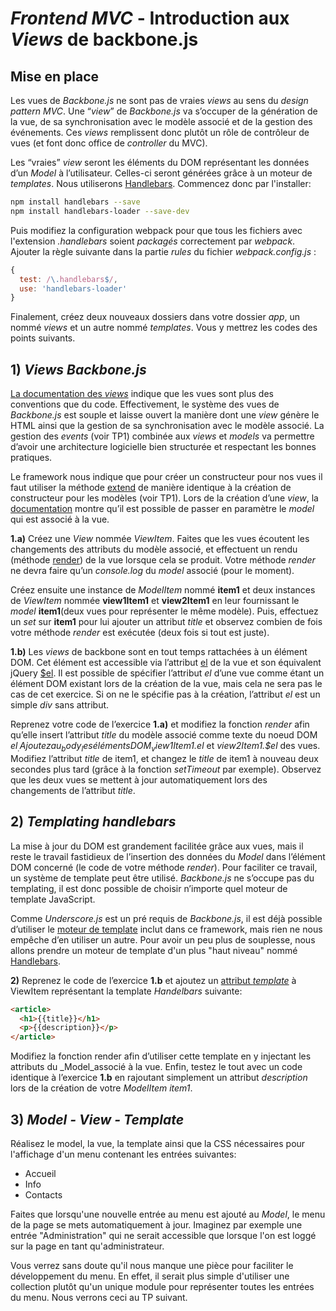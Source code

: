 # *Frontend MVC* - Introduction aux  *Views*   de backbone.js

## Mise en place
 Les vues de  _Backbone.js_  ne sont pas de vraies  _views_  au sens du  _design pattern MVC_. Une “_view_” de  _Backbone.js_  va s’occuper de la génération de la vue, de sa synchronisation avec le modèle associé et de la gestion des événements. Ces  _views_  remplissent donc plutôt un rôle de contrôleur  de vues (et font donc office de *controller* du MVC).  
 
 Les “vraies”  _view_  seront les éléments du DOM représentant les données d’un  _Model_  à l’utilisateur. Celles-ci seront générées grâce à un moteur de *templates*. Nous utiliserons [Handlebars](https://handlebarsjs.com/). Commencez donc par l'installer: 
 ```bash
 npm install handlebars --save
 npm install handlebars-loader --save-dev
```

Puis modifiez la configuration webpack pour que tous les fichiers  avec l'extension *.handlebars* soient *packagés* correctement par *webpack*. Ajouter la règle suivante dans la partie *rules* du fichier *webpack.config.js* :

```js
{
  test: /\.handlebars$/,
  use: 'handlebars-loader'
}
``` 
Finalement, créez deux nouveaux dossiers dans votre dossier *app*, un nommé *views* et un autre nommé *templates*.  Vous y mettrez les codes des points suivants.

## 1)  _Views Backbone.js_

[La documentation des  _views_](http://backbonejs.org/#View)  indique que les vues sont plus des conventions que du code. Effectivement, le système des vues de  _Backbone.js_  est souple et laisse ouvert la manière dont une  _view_  génère le HTML ainsi que la gestion de sa synchronisation avec le modèle associé. La gestion des  _events_  (voir TP1) combinée aux  _views_  et  _models_  va permettre d’avoir une architecture logicielle bien structurée et respectant les bonnes pratiques.

Le framework nous indique que pour créer un constructeur pour nos vues il faut utiliser la méthode  [extend](http://backbonejs.org/#View-extend)  de manière identique à la création de constructeur pour les modèles (voir TP1). Lors de la création d’une  _view_, la  [documentation](http://backbonejs.org/#View-constructor)  montre qu’il est possible de passer en paramètre le  _model_  qui est associé à la vue.

**1.a)**  Créez une  _View_  nommée  _ViewItem_. Faites que les vues écoutent les changements des attributs du modèle associé, et effectuent un rendu (méthode  [render](http://backbonejs.org/#View-render)) de la vue lorsque cela se produit. Votre méthode  _render_  ne devra faire qu’un  _console.log_  du  _model_ associé (pour le moment).

Créez ensuite une instance de  _ModelItem_  nommé  **item1**  et deux instances de  _ViewItem_  nommée **view1Item1** et **view2Item1** en leur fournissant le  _model_  **item1**(deux vues pour représenter le même modèle). Puis, effectuez un  _set_  sur **item1** pour lui ajouter un attribut  _title_  et observez combien de fois votre méthode  _render_  est exécutée (deux fois si tout est juste).

**1.b)**  Les  _views_  de backbone sont en tout temps rattachées à un élément DOM. Cet élément est accessible via l’attribut  [el](http://backbonejs.org/#View-el)  de la vue et son équivalent jQuery  [$el](http://backbonejs.org/#View-%24el). Il est possible de spécifier l’attribut  _el_  d’une vue comme étant un élément DOM existant lors de la création de la vue, mais cela ne sera pas le cas de cet exercice. Si on ne le spécifie pas à la création, l’attribut  _el_  est un simple _div_ sans attribut.

Reprenez votre code de l’exercice  **1.a)**  et modifiez la fonction  _render_  afin qu’elle insert l’attribut  _title_  du modèle associé comme texte du noeud DOM  _$el_. Ajoutez au  _body_  les éléments DOM  _view1Item1.$el_  et  _view2Item1.$el_  des vues. Modifiez l’attribut  _title_  de item1, et changez le  _title_  de item1 à nouveau deux secondes plus tard (grâce à la fonction *setTimeout* par exemple). Observez que les deux vues se mettent à jour automatiquement lors des changements de l’attribut  _title_.

## 2)  _Templating handlebars_

La mise à jour du DOM est grandement facilitée grâce aux vues, mais il reste le travail fastidieux de l’insertion des données du  _Model_  dans l’élément DOM concerné (le code de votre méthode  _render_). Pour faciliter ce travail, un système de template peut être utilisé.  _Backbone.js_  ne s’occupe pas du templating, il est donc possible de choisir n’importe quel moteur de template JavaScript.

Comme  _Underscore.js_  est un pré requis de  _Backbone.js_, il est déjà possible d’utiliser le  [moteur de template](http://underscorejs.org/#template)  inclut dans ce framework, mais rien ne nous empêche d’en utiliser un autre. Pour avoir un peu plus de souplesse, nous allons prendre un moteur de template d'un plus "haut niveau" nommé  [Handlebars](http://handlebarsjs.com/). 

**2)**  Reprenez le code de l’exercice  **1.b**  et ajoutez un  [attribut  _template_](http://backbonejs.org/#View-template)  à ViewItem représentant la template  _Handelbars_  suivante:

```html
<article>
  <h1>{{title}}</h1>
  <p>{{description}}</p>
</article>
```

Modifiez la fonction render afin d’utiliser cette template en y injectant les attributs du  _Model_associé à la vue. Enfin, testez le tout avec un code identique à l’exercice  **1.b**  en rajoutant simplement un attribut  _description_  lors de la création de votre  _ModelItem item1_.


## 3)  _Model - View - Template_

Réalisez le model, la vue, la template ainsi que la CSS nécessaires pour l'affichage d'un menu contenant les entrées suivantes:

-   Accueil
-   Info
-   Contacts

Faites que lorsqu'une nouvelle entrée au menu est ajouté au  _Model_, le menu de la page se mets automatiquement à jour. Imaginez par exemple une entrée "Administration" qui ne serait accessible que lorsque l'on est loggé sur la page en tant qu'administrateur.

Vous verrez sans doute qu'il nous manque une pièce pour faciliter le développement du menu. En effet, il serait plus simple d'utiliser une collection plutôt qu'un unique module pour représenter toutes les entrées du menu. Nous verrons ceci au TP suivant.
<!--stackedit_data:
eyJoaXN0b3J5IjpbLTE3ODM3NDU4NzZdfQ==
-->
